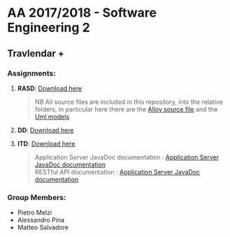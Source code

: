# AA	2017/2018 - Software Engineering 2
## Travlendar +
### Assignments:
1. **RASD**: [Download here](https://github.com/JustSalva/MelziPinaSalvadore/blob/master/DeliveryFolder/RASD1.1.pdf "RASD")
    >NB All source files are included in this repository, into the relative folders, in particular here there are the [Alloy source file](https://github.com/JustSalva/MelziPinaSalvadore/tree/master/RASD/4-FormalAnalysisUsingAlloy/Travlendar%2B.als "Alloy source file") and the [Uml models](https://github.com/JustSalva/MelziPinaSalvadore/tree/master/RASD/images "Uml models")

2. **DD**: [Download here](https://github.com/JustSalva/MelziPinaSalvadore/blob/master/DeliveryFolder/DD1.pdf "DD")

3. **ITD**: [Download here](https://github.com/JustSalva/MelziPinaSalvadore/blob/master/DeliveryFolder/ITD1.pdf "ITD") 
    > Application Server JavaDoc documentation : [Application Server JavaDoc documentation](https://justsalva.github.io/MelziPinaSalvadore/ "Application Server JavaDoc documentation") <br/>
    RESTful API documentation : [Application Server JavaDoc documentation](https://documenter.getpostman.com/view/2934379/travlendar-restful-api/7Log3CL "RESTful API documentation")

### Group Members:
- Pietro Melzi
- Alessandro Pina
- Matteo Salvadore

